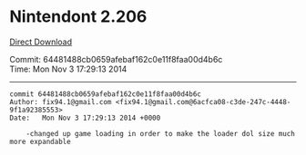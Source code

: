 # Nintendont 2.206
[Direct Download](./Nintendont.zip)

Commit: 64481488cb0659afebaf162c0e11f8faa00d4b6c  
Time: Mon Nov 3 17:29:13 2014   

-----

```
commit 64481488cb0659afebaf162c0e11f8faa00d4b6c
Author: fix94.1@gmail.com <fix94.1@gmail.com@6acfca08-c3de-247c-4448-9f1a92385553>
Date:   Mon Nov 3 17:29:13 2014 +0000

    -changed up game loading in order to make the loader dol size much more expandable
```
